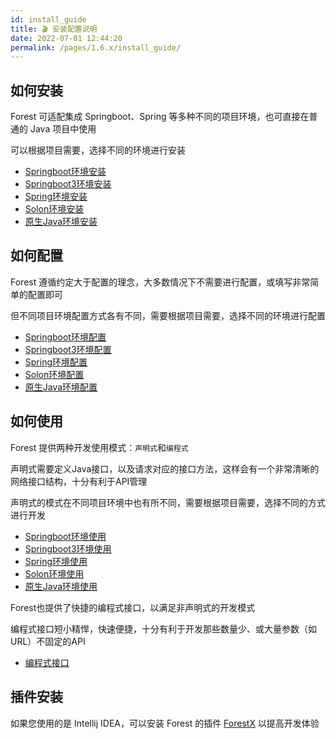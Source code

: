 ```yaml
---
id: install_guide
title: 🎬 安装配置说明
date: 2022-07-01 12:44:20
permalink: /pages/1.6.x/install_guide/
---
```



## 如何安装

Forest 可适配集成 Springboot、Spring 等多种不同的项目环境，也可直接在普通的 Java 项目中使用

可以根据项目需要，选择不同的环境进行安装

- [Springboot环境安装](/pages/1.6.x/spring_boot_install/)
- [Springboot3环境安装](/pages/1.6.x/spring_boot3_install/)
- [Spring环境安装](/pages/1.6.x/spring_install/)
- [Solon环境安装](/pages/1.6.x/solon_install/)
- [原生Java环境安装](/pages/1.6.x/java_install/)

## 如何配置

Forest 遵循约定大于配置的理念，大多数情况下不需要进行配置，或填写非常简单的配置即可

但不同项目环境配置方式各有不同，需要根据项目需要，选择不同的环境进行配置

- [Springboot环境配置](/pages/1.6.x/spring_boot_install/)
- [Springboot3环境配置](/pages/1.6.x/spring_boot3_install/)
- [Spring环境配置](/pages/1.6.x/spring_config/)
- [Solon环境配置](/pages/1.6.x/solon_config/)
- [原生Java环境配置](/pages/1.6.x/java_config/)

## 如何使用

Forest 提供两种开发使用模式：`声明式`和`编程式`

声明式需要定义Java接口，以及请求对应的接口方法，这样会有一个非常清晰的网络接口结构，十分有利于API管理

声明式的模式在不同项目环境中也有所不同，需要根据项目需要，选择不同的方式进行开发

- [Springboot环境使用](/pages/1.6.x/spring_boot_usage/)
- [Springboot3环境使用](/pages/1.6.x/spring_boot3_usage/)
- [Spring环境使用](/pages/1.6.x/spring_usage/)
- [Solon环境使用](/pages/1.6.x/solon_usage/)
- [原生Java环境使用](/pages/1.6.x/java_usage/)

Forest也提供了快捷的编程式接口，以满足非声明式的开发模式

编程式接口短小精悍，快速便捷，十分有利于开发那些数量少、或大量参数（如URL）不固定的API

- [编程式接口](/pages/1.6.x/param_api/)

## 插件安装

如果您使用的是 Intellij IDEA，可以安装 Forest 的插件 [ForestX](/pages/plugin/forestx/) 以提高开发体验

